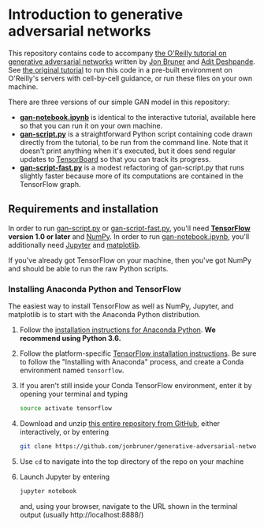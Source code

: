 # Introduction to generative adversarial networks

This repository contains code to accompany [the O'Reilly tutorial on generative adversarial networks](https://www.oreilly.com/learning/generative-adversarial-networks-for-beginners) written by [Jon Bruner](https://github.com/jonbruner) and [Adit Deshpande](https://github.com/adeshpande3). See [the original tutorial](https://www.oreilly.com/learning/generative-adversarial-networks-for-beginners) to run this code in a pre-built environment on O'Reilly's servers with cell-by-cell guidance, or run these files on your own machine.

There are three versions of our simple GAN model in this repository:
- **[gan-notebook.ipynb](gan-notebook.ipynb)** is identical to the interactive tutorial, available here so that you can run it on your own machine.
- **[gan-script.py](gan-script.py)** is a straightforward Python script containing code drawn directly from the tutorial, to be run from the command line. Note that it doesn't print anything when it's executed, but it does send regular updates to [TensorBoard](https://www.tensorflow.org/get_started/summaries_and_tensorboard) so that you can track its progress.
- **[gan-script-fast.py](gan-script-fast.py)** is a modest refactoring of gan-script.py that runs slightly faster because more of its computations are contained in the TensorFlow graph.

## Requirements and installation
In order to run [gan-script.py](gan-script.py) or [gan-script-fast.py](gan-script-fast.py), you'll need **[TensorFlow](https://www.tensorflow.org/install/) version 1.0 or later** and [NumPy](https://docs.scipy.org/doc/numpy/user/install.html). In order to run [gan-notebook.ipynb](gan-notebook.ipynb), you'll additionally need [Jupyter](https://jupyter.readthedocs.io/en/latest/install.html) and [matplotlib](https://matplotlib.org/).

If you've already got TensorFlow on your machine, then you've got NumPy and should be able to run the raw Python scripts.

### Installing Anaconda Python and TensorFlow
The easiest way to install TensorFlow as well as NumPy, Jupyter, and matplotlib is to start with the Anaconda Python distribution.

1. Follow the [installation instructions for Anaconda Python](https://www.continuum.io/downloads). **We recommend using Python 3.6.**

2. Follow the platform-specific [TensorFlow installation instructions](https://www.tensorflow.org/install/). Be sure to follow the "Installing with Anaconda" process, and create a Conda environment named `tensorflow`.

3. If you aren't still inside your Conda TensorFlow environment, enter it by opening your terminal and typing
    ```bash
    source activate tensorflow
    ```

4. Download and unzip [this entire repository from GitHub](https://github.com/jonbruner/generative-adversarial-networks), either interactively, or by entering
    ```bash
    git clone https://github.com/jonbruner/generative-adversarial-networks.git
    ```

5. Use `cd` to navigate into the top directory of the repo on your machine

6. Launch Jupyter by entering
    ```bash
    jupyter notebook
    ```
    and, using your browser, navigate to the URL shown in the terminal output (usually http://localhost:8888/)
